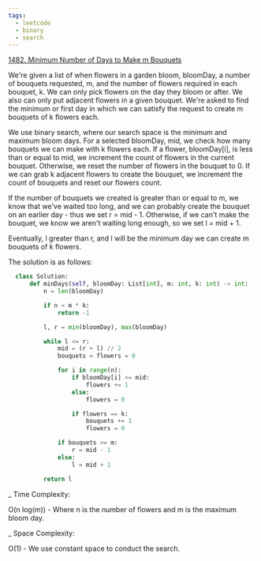 ```yaml
---
tags:
  - leetcode
  - binary
  - search
---
```


<a href="https://leetcode.com/problems/minimum-number-of-days-to-make-m-bouquets/">
1482. Minimum Number of Days to Make m Bouquets</a>

We're given a list of when flowers in a garden bloom, bloomDay, a number of
bouquets requested, m, and the number of flowers required in each bouquet, k. We
can only pick flowers on the day they bloom or after. We also can only put
adjacent flowers in a given bouquet. We're asked to find the minimum or first
day in which we can satisfy the request to create m bouquets of k flowers each.

We use binary search, where our search space is the minimum and maximum bloom
days. For a selected bloomDay, mid, we check how many bouquets we can make with
k flowers each. If a flower, bloomDay[i], is less than or equal to mid, we
increment the count of flowers in the current bouquet. Otherwise, we reset the
number of flowers in the bouquet to 0. If we can grab k adjacent flowers to
create the bouquet, we increment the count of bouquets and reset our flowers
count.

If the number of bouquets we created is greater than or equal to m, we know that
we've waited too long, and we can probably create the bouquet on an earlier
day - thus we set r = mid - 1. Otherwise, if we can't make the bouquet, we know
we aren't waiting long enough, so we set l = mid + 1.

Eventually, l greater than r, and l will be the minimum day we can create m
bouquets of k flowers.

The solution is as follows:

```python
  class Solution:
      def minDays(self, bloomDay: List[int], m: int, k: int) -> int:
          n = len(bloomDay)

          if n < m * k:
              return -1

          l, r = min(bloomDay), max(bloomDay)

          while l <= r:
              mid = (r + l) // 2
              bouquets = flowers = 0

              for i in range(n):
                  if bloomDay[i] <= mid:
                      flowers += 1
                  else:
                      flowers = 0

                  if flowers == k:
                      bouquets += 1
                      flowers = 0

              if bouquets >= m:
                  r = mid - 1
              else:
                  l = mid + 1

          return l
```

\_ Time Complexity:

O(n log(m)) - Where n is the number of flowers and m is the maximum bloom day.

\_ Space Complexity:

O(1) - We use constant space to conduct the search.
